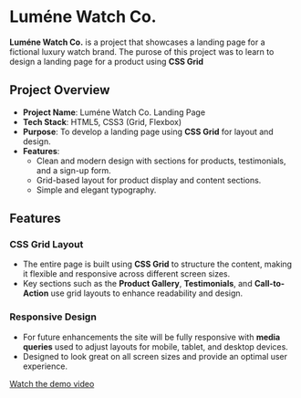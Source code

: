 # Luméne Watch Co.

**Luméne Watch Co.** is a project that showcases a landing page for a fictional luxury watch brand. The purose of this project was to learn to design a landing page for a product using **CSS Grid**

## Project Overview

- **Project Name**: Luméne Watch Co. Landing Page
- **Tech Stack**: HTML5, CSS3 (Grid, Flexbox)
- **Purpose**: To develop a landing page using **CSS Grid** for layout and design.
- **Features**:
  - Clean and modern design with sections for products, testimonials, and a sign-up form.
  - Grid-based layout for product display and content sections.
  - Simple and elegant typography.

## Features

### CSS Grid Layout
- The entire page is built using **CSS Grid** to structure the content, making it flexible and responsive across different screen sizes.
- Key sections such as the **Product Gallery**, **Testimonials**, and **Call-to-Action** use grid layouts to enhance readability and design.

### Responsive Design
- For future enhancements the site will be fully responsive with **media queries** used to adjust layouts for mobile, tablet, and desktop devices.
- Designed to look great on all screen sizes and provide an optimal user experience.

[Watch the demo video](Product_Landing_Page_Demo.mov)

